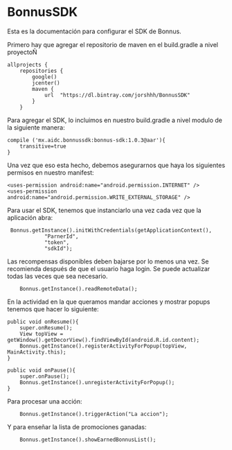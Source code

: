 # BonnusSDK

Esta es la documentación para configurar el SDK de Bonnus.

Primero hay que agregar el repositorio de maven en el build.gradle a nivel proyectoÑ

    allprojects {
        repositories {
            google()
            jcenter()
            maven {
                url  "https://dl.bintray.com/jorshhh/BonnusSDK"
            }
        }

Para agregar el SDK, lo incluimos en nuestro build.gradle a nivel modulo de la siguiente manera:

    compile ('mx.aidc.bonnussdk:bonnus-sdk:1.0.3@aar'){
        transitive=true
    }

Una vez que eso esta hecho, debemos asegurarnos que haya los siguientes permisos en nuestro manifest:

    <uses-permission android:name="android.permission.INTERNET" />
    <uses-permission android:name="android.permission.WRITE_EXTERNAL_STORAGE" />

Para usar el SDK, tenemos que instanciarlo una vez cada vez que la aplicación abra:

     Bonnus.getInstance().initWithCredentials(getApplicationContext(),
                "ParnerId",
                "token",
                "sdkId");

Las recompensas disponibles deben bajarse por lo menos una vez. Se recomienda después de que el usuario haga login.
Se puede actualizar todas las veces que sea necesario.

        Bonnus.getInstance().readRemoteData();


En la actividad en la que queramos mandar acciones y mostrar popups tenemos que hacer lo siguiente:

    public void onResume(){
        super.onResume();
        View topView = getWindow().getDecorView().findViewById(android.R.id.content);
        Bonnus.getInstance().registerActivityForPopup(topView, MainActivity.this);
    }

    public void onPause(){
        super.onPause();
        Bonnus.getInstance().unregisterActivityForPopup();
    }

Para procesar una acción:

        Bonnus.getInstance().triggerAction("La accion");

Y para enseñar la lista de promociones ganadas:

        Bonnus.getInstance().showEarnedBonnusList();
